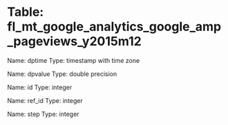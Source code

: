 Table: fl_mt_google_analytics_google_amp_pageviews_y2015m12
===========================================================

Name: dptime
Type: timestamp with time zone

Name: dpvalue
Type: double precision

Name: id
Type: integer

Name: ref_id
Type: integer

Name: step
Type: integer

